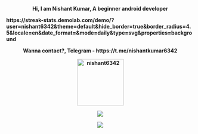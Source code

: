 <p align="center"><strong>Hi, I am Nishant Kumar, A beginner android developer <strong></p>
https://streak-stats.demolab.com/demo/?user=nishant6342&theme=default&hide_border=true&border_radius=4.5&locale=en&date_format=&mode=daily&type=svg&properties=background
<p align="center"><strong>Wanna contact?, Telegram - https://t.me/nishantkumar6342 <strong></p>
<p align="center"><img width="125" src="https://komarev.com/ghpvc/?username=nishant6342&style=flat-square" alt="nishant6342"></p>
<p align="center"><a href="https://github.com/nishant6342"><img src="https://github-readme-stats.vercel.app/api?username=nishant6342&show_icons=true&theme=highcontrast&count_private=true"></a></p>
<p align="center"><a href="https://github.com/nishant6342"><img src="https://github-readme-stats.vercel.app/api/top-langs/?username=nishant6342&theme=highcontrast&layout=compact&count_private=true"></a></p>

